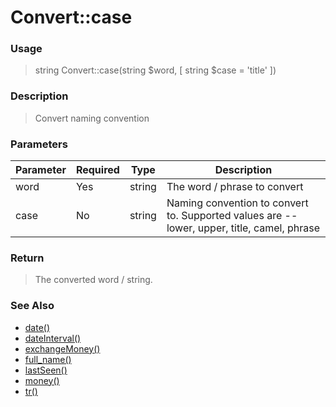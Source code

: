 
# Convert::case 

### Usage

> string Convert::case(string $word, [ string $case = 'title' ])

### Description

> Convert naming convention

### Parameters

Parameter | Required | Type | Description
------------- |------------- |------------- |------------- 
word | Yes | string | The word / phrase to convert
case | No | string | Naming convention to convert to.  Supported values are -- lower, upper, title, camel, phrase

### Return
> The converted word / string.
### See Also

* [date()](date.md)
* [dateInterval()](dateinterval.md)
* [exchangeMoney()](exchangemoney.md)
* [full_name()](full_name.md)
* [lastSeen()](lastseen.md)
* [money()](money.md)
* [tr()](tr.md)


